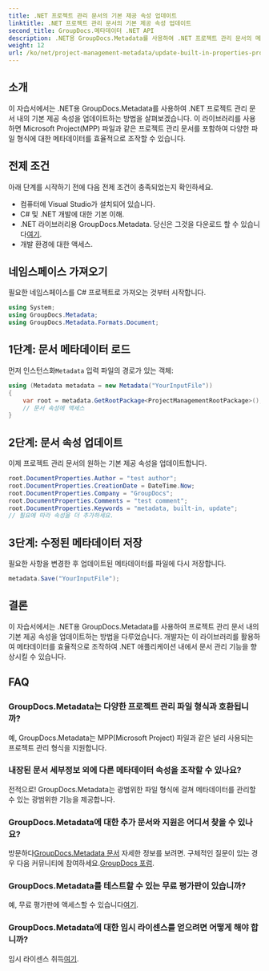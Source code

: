 ```yaml
---
title: .NET 프로젝트 관리 문서의 기본 제공 속성 업데이트
linktitle: .NET 프로젝트 관리 문서의 기본 제공 속성 업데이트
second_title: GroupDocs.메타데이터 .NET API
description: .NET용 GroupDocs.Metadata를 사용하여 .NET 프로젝트 관리 문서의 메타데이터를 업데이트하는 방법을 알아보세요. 문서 관리를 효율적으로 강화하세요.
weight: 12
url: /ko/net/project-management-metadata/update-built-in-properties-project-management-documents/
---
```

## 소개
이 자습서에서는 .NET용 GroupDocs.Metadata를 사용하여 .NET 프로젝트 관리 문서 내의 기본 제공 속성을 업데이트하는 방법을 살펴보겠습니다. 이 라이브러리를 사용하면 Microsoft Project(MPP) 파일과 같은 프로젝트 관리 문서를 포함하여 다양한 파일 형식에 대한 메타데이터를 효율적으로 조작할 수 있습니다.
## 전제 조건
아래 단계를 시작하기 전에 다음 전제 조건이 충족되었는지 확인하세요.
- 컴퓨터에 Visual Studio가 설치되어 있습니다.
- C# 및 .NET 개발에 대한 기본 이해.
-  .NET 라이브러리용 GroupDocs.Metadata. 당신은 그것을 다운로드 할 수 있습니다[여기](https://releases.groupdocs.com/metadata/net/).
- 개발 환경에 대한 액세스.

## 네임스페이스 가져오기
필요한 네임스페이스를 C# 프로젝트로 가져오는 것부터 시작합니다.
```csharp
using System;
using GroupDocs.Metadata;
using GroupDocs.Metadata.Formats.Document;
```
## 1단계: 문서 메타데이터 로드
 먼저 인스턴스화`Metadata` 입력 파일의 경로가 있는 객체:
```csharp
using (Metadata metadata = new Metadata("YourInputFile"))
{
    var root = metadata.GetRootPackage<ProjectManagementRootPackage>();
    // 문서 속성에 액세스
}
```
## 2단계: 문서 속성 업데이트
이제 프로젝트 관리 문서의 원하는 기본 제공 속성을 업데이트합니다.
```csharp
root.DocumentProperties.Author = "test author";
root.DocumentProperties.CreationDate = DateTime.Now;
root.DocumentProperties.Company = "GroupDocs";
root.DocumentProperties.Comments = "test comment";
root.DocumentProperties.Keywords = "metadata, built-in, update";
// 필요에 따라 속성을 더 추가하세요.
```
## 3단계: 수정된 메타데이터 저장
필요한 사항을 변경한 후 업데이트된 메타데이터를 파일에 다시 저장합니다.
```csharp
metadata.Save("YourInputFile");
```

## 결론
이 자습서에서는 .NET용 GroupDocs.Metadata를 사용하여 프로젝트 관리 문서 내의 기본 제공 속성을 업데이트하는 방법을 다루었습니다. 개발자는 이 라이브러리를 활용하여 메타데이터를 효율적으로 조작하여 .NET 애플리케이션 내에서 문서 관리 기능을 향상시킬 수 있습니다.

## FAQ
### GroupDocs.Metadata는 다양한 프로젝트 관리 파일 형식과 호환됩니까?
예, GroupDocs.Metadata는 MPP(Microsoft Project) 파일과 같은 널리 사용되는 프로젝트 관리 형식을 지원합니다.
### 내장된 문서 세부정보 외에 다른 메타데이터 속성을 조작할 수 있나요?
전적으로! GroupDocs.Metadata는 광범위한 파일 형식에 걸쳐 메타데이터를 관리할 수 있는 광범위한 기능을 제공합니다.
### GroupDocs.Metadata에 대한 추가 문서와 지원은 어디서 찾을 수 있나요?
 방문하다[GroupDocs.Metadata 문서](https://tutorials.groupdocs.com/metadata/net/) 자세한 정보를 보려면. 구체적인 질문이 있는 경우 다음 커뮤니티에 참여하세요.[GroupDocs 포럼](https://forum.groupdocs.com/c/metadata/14).
### GroupDocs.Metadata를 테스트할 수 있는 무료 평가판이 있습니까?
 예, 무료 평가판에 액세스할 수 있습니다[여기](https://releases.groupdocs.com/).
### GroupDocs.Metadata에 대한 임시 라이센스를 얻으려면 어떻게 해야 합니까?
 임시 라이센스 취득[여기](https://purchase.groupdocs.com/temporary-license/).